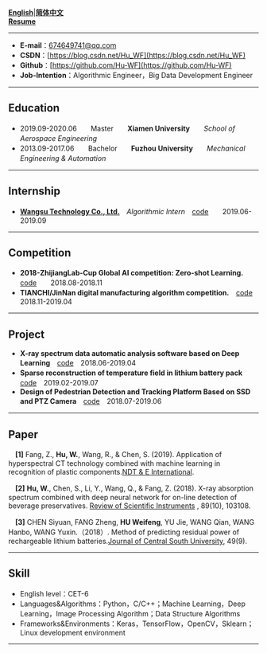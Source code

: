 **[English](README.md)**|**[简体中文](README-ch.md)**  
**[Resume ](resume.html)**  

---
 - **E-mail**：674649741@qq.com 
 - **CSDN**：[https://blog.csdn.net/Hu_WF](https://blog.csdn.net/Hu_WF) 
 - **Github**：[https://github.com/Hu-WF](https://github.com/Hu-WF) 
 - **Job-Intention**：Algorithmic Engineer，Big Data Development Engineer
 
--- 
## Education
- 2019.09-2020.06　　Master　　**Xiamen University**　　*School of Aerospace Engineering*　　
- 2013.09-2017.06　　Bachelor　　**Fuzhou University**　　*Mechanical Engineering & Automation*　

---
## Internship
- **[Wangsu Technology Co., Ltd.](https://www.wangsu.com/)**　*Algorithmic Intern*　[code](https://github.com/Hu-WF/WS_InternshipProject)　　2019.06-2019.09

---
## Competition
- **2018-ZhijiangLab-Cup Global AI competition: Zero-shot Learning.**　[code](https://github.com/Hu-WF/2018ZJL-Zero-Shot-Learning-ZSL)　　2018.08-2018.11
- **TIANCHI/JinNan digital manufacturing algorithm competition.**　[code](https://github.com/Hu-WF/2019Jinnan-Digital-Manufacturing-DMAC)　　2018.11-2019.04

---
## Project
- **X-ray spectrum data automatic analysis software based on Deep Learning**　[code](https://github.com/Hu-WF/XASDataProcessingProject)　2018.06-2019.04
- **Sparse reconstruction of temperature field in lithium battery pack**　[code](https://github.com/Hu-WF/TemperatureField-Reconstruction)　2019.02-2019.07
- **Design of Pedestrian Detection and Tracking Platform Based on SSD and PTZ Camera**　[code](https://github.com/Hu-WF/Face-tracking-PTZ-camera-project)　2018.07-2019.06

---
## Paper
　**[1]** Fang, Z., **Hu, W.**, Wang, R., & Chen, S. (2019). Application of hyperspectral CT technology combined with machine learning in recognition of plastic components.[NDT & E International](https://www.sciencedirect.com/science/article/pii/S0963869518305619?via%3Dihub).  

　**[2]** **Hu, W.**, Chen, S., Li, Y., Wang, Q., & Fang, Z. (2018). X-ray absorption spectrum combined with deep neural network for on-line detection of beverage preservatives. [Review of Scientific Instruments](https://aip.scitation.org/doi/10.1063/1.5048281)
, 89(10), 103108.  

　**[3]** CHEN Siyuan, FANG Zheng, **HU Weifeng**, YU Jie, WANG Qian, WANG Hanbo, WANG Yuxin.（2018）. Method of predicting residual power of rechargeable lithium batteries.[Journal of Central South University](http://www.zndxzk.com.cn/paper/paperView.aspx?id=paper_318535), 49(9).  

---
## Skill
- English level：CET-6
- Languages&Algorithms：Python，C/C++；Machine Learning，Deep Learning，Image Processing Algorithm；Data Structure Algorithms 
- Frameworks&Environments：Keras，TensorFlow，OpenCV，Sklearn；Linux development environment 

---


